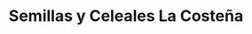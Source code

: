 ---
title: "Semillas y Celeales La Costeña"
url: /villa-de-alvarez/semillas-y-celeales-la-costena/
shop: Gewürze
---
